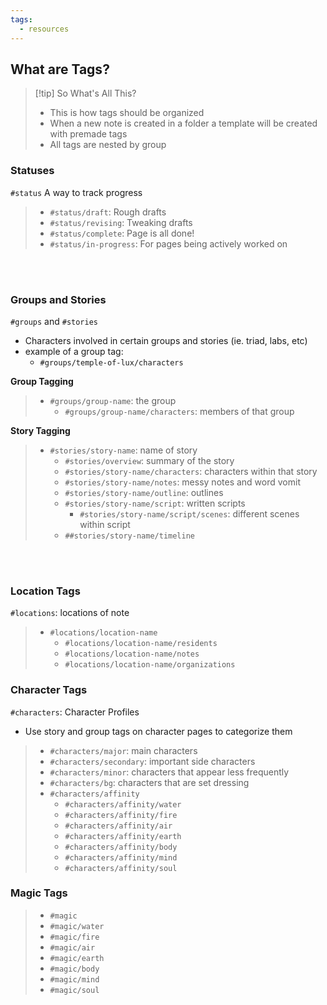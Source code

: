```yaml
---
tags: 
  - resources
---
```


## What are Tags?
> [!tip] So What's All This?
> - This is how tags should be organized
> - When a new note is created in a folder a template will be created with premade tags
> - All tags are nested by group

### Statuses
`#status` A way to track progress

> - `#status/draft`: Rough drafts
> - `#status/revising`: Tweaking drafts
> - `#status/complete`: Page is all done!
> - `#status/in-progress`: For pages being actively worked on

<br>
<br>

### Groups and Stories
`#groups` and `#stories`
- Characters involved in certain groups and stories (ie. triad, labs, etc)
- example of a group tag:
	- `#groups/temple-of-lux/characters`

**Group Tagging**
> - `#groups/group-name`: the group
> 	- `#groups/group-name/characters`: members of that group

**Story Tagging**
> - `#stories/story-name`: name of story
> 	- `#stories/overview`: summary of the story
> 	- `#stories/story-name/characters`: characters within that story
> 	- `#stories/story-name/notes`: messy notes and word vomit
> 	- `#stories/story-name/outline`: outlines
> 	- `#stories/story-name/script`: written scripts
> 		- `#stories/story-name/script/scenes`: different scenes within script
> 	- `##stories/story-name/timeline`

<br>
<br>

### Location Tags
`#locations`: locations of note

> - `#locations/location-name`
> 	- `#locations/location-name/residents`
> 	- `#locations/location-name/notes`
> 	- `#locations/location-name/organizations`

### Character Tags
`#characters`: Character Profiles

- Use story and group tags on character pages to categorize them

> - `#characters/major`: main characters
> - `#characters/secondary`: important side characters
> - `#characters/minor`: characters that appear less frequently
> - `#characters/bg`: characters that are set dressing
> - `#characters/affinity`
> 	- `#characters/affinity/water`
> 	- `#characters/affinity/fire`
> 	- `#characters/affinity/air`
> 	- `#characters/affinity/earth`
> 	- `#characters/affinity/body`
> 	- `#characters/affinity/mind`
> 	- `#characters/affinity/soul`

### Magic Tags
> - `#magic`
> - `#magic/water`
> - `#magic/fire`
> - `#magic/air`
> - `#magic/earth`
> - `#magic/body`
> - `#magic/mind`
> - `#magic/soul`